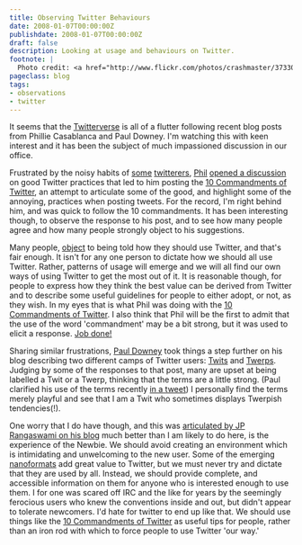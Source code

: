 ```yaml
---
title: Observing Twitter Behaviours
date: 2008-01-07T00:00:00Z
publishdate: 2008-01-07T00:00:00Z
draft: false
description: Looking at usage and behaviours on Twitter.
footnote: |
  Photo credit: <a href="http://www.flickr.com/photos/crashmaster/3733005619/in/photostream/">Mike Hoff</a>
pageclass: blog
tags:
- observations
- twitter
---
```


It seems that the <a href="http://twitter.com">Twitterverse</a> is all of a flutter following recent blog posts from Phillie Casablanca and Paul Downey.  I'm watching this with keen interest and it has been the subject of much impassioned discussion in our office.



<p>Frustrated by the noisy habits of <a href="http://twitter.com/gapingvoid">some</a> <a href="http://twitter.com/scobleizer">twitterers</a>, <a href="http://philwhitehouse.blogspot.com/" title="The Casablanca Weblog">Phil</a> <a href="http://philwhitehouse.blogspot.com/2008/01/tweetaholics.html" title="The Casablanca Weblog: Tweetaholics">opened a discussion</a> on good Twitter practices that led to him posting the <a href="http://philwhitehouse.blogspot.com/2008/01/ten-commandments-of-twitter.html" title="The Casablanca Weblog: The Ten Commandments of Twitter">10 Commandments of Twitter</a>, an attempt to articulate some of the good, and highlight some of the annoying, practices when posting tweets. For the record, I'm right behind him, and was quick to follow the 10 commandments. It has been interesting though, to observe the response to his post, and to see how many people agree and how many people strongly object to his suggestions.</p>

<p>Many people, <a href="http://www.evilgeniuschronicles.org/wordpress/2008/01/06/in-my-second-month-on-twitter-i-reject-your-commandments/">object</a> to being told how they should use Twitter, and that's fair enough. It isn't for any one person to dictate how we should all use Twitter.  Rather, patterns of usage will emerge and we will all find our own ways of using Twitter to get the most out of it. It is reasonable though, for people to express how they think the best value can be derived from Twitter and to describe some useful guidelines for people to either adopt, or not, as they wish.  In my eyes that is what Phil was doing with the <a href="http://twitter.com/10commandements">10 Commandments of Twitter</a>. I also think that Phil will be the first to admit that the use of the word 'commandment' may be a bit strong, but it was used to elicit a response. <a href="http://terraminds.com/twitter/query?query=10commandments+&amp;submit=search+in+updates">Job done!</a></p>

<p>Sharing similar frustrations, <a href="http://blog.whatfettle.com/2008/01/05/are-you-a-twitter-twit-or-a-twerp" title="Whatfettle - Paul Downey (psd)">Paul Downey</a> took things a step further on his blog describing two different camps of Twitter users: <a href="http://blog.whatfettle.com/2008/01/05/are-you-a-twitter-twit-or-a-twerp/#Twit" title="Whatfettle - Paul Downey (psd)">Twits</a> and <a href="http://blog.whatfettle.com/2008/01/05/are-you-a-twitter-twit-or-a-twerp/#Twit" title="Whatfettle - Paul Downey (psd)">Twerps</a>.  Judging by some of the responses to that post, many are upset at being labelled a Twit or a Twerp, thinking that the terms are a little strong. (Paul clarified his use of the terms recently <a href="http://twitter.com/psd/statuses/571252882">in a tweet</a>) I personally find the terms merely playful and see that I am a Twit who sometimes displays Twerpish tendencies(!).</p>

<p>One worry that I do have though, and this was <a href="http://confusedofcalcutta.com/2008/01/06/freewheeling-about-social-media/">articulated by JP Rangaswami on his blog</a> much better than I am likely to do here, is the experience of the Newbie.  We should avoid creating an environment which is intimidating and unwelcoming to the new user.  Some of the emerging <a href="http://microformats.org/wiki/twitter-nanoformats">nanoformats</a> add great value to Twitter, but we must never try and dictate that they are used by all. Instead, we should provide complete, and accessible information on them for anyone who is interested enough to use them.  I for one was scared off IRC and the like for years by the seemingly ferocious users who knew the conventions inside and out, but didn't appear to tolerate newcomers.  I'd hate for twitter to end up like that.  We should use things like the <a href="http://twitter.com/tencommandments">10 Commandments of Twitter</a> as useful tips for people, rather than an iron rod with which to force people to use Twitter 'our way.'</p>

